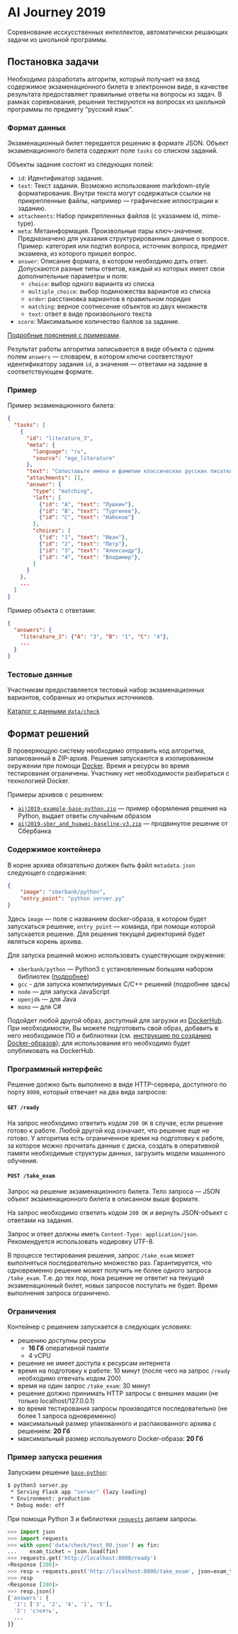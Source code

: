 # AI Journey 2019

Соревнование исскусственных интеллектов, автоматически решающих задачи из школьной программы.

## Постановка задачи

Необходимо разработать алгоритм, который получает на вход содержимое экзаменационного билета в электронном виде, в качестве результата предоставляет правильные ответы на вопросы из задач. В рамках соревнования, решения тестируются на вопросах из школьной программы по предмету "русский язык".

### Формат данных

Экзаменационный билет передается решению в формате JSON. Объект экзаменационного билета содержит поле `tasks` со списком заданий.

Объекты задания состоят из следующих полей:
- `id`: Идентификатор задания.
- `text`: Текст задания. Возможно использование markdown-style форматирования. Внутри текста могут содержаться ссылки на прикрепленные файлы, например — графические иллюстрации к заданию.
- `attachments`: Набор прикрепленных файлов (с указанием id, mime-type).
- `meta`: Метаинформация. Произвольные пары ключ-значение. Предназначено для указания структурированных данные о вопросе. Пример: категория или подтип вопроса, источник вопроса, предмет экзамена, из которого пришел вопрос.
- `answer`: Описание формата, в котором необходимо дать ответ. Допускаются разные типы ответов, каждый из которых имеет свои дополнительные параметры и поля:
    - `choice`: выбор одного варианта из списка
    - `multiple_choice`: выбор подмножества вариантов из списка
    - `order`: расстановка вариантов в правильном порядке
    - `matching`: верное соотнесение объектов из двух множеств
    - `text`: ответ в виде произвольного текста
- `score`: Максимальное количество баллов за задание.

[Подробные пояснения с примерами](data_format.md).

Результат работы алгоритма записывается в виде объекта с одним полем `answers` — словарем, в котором ключи соответствуют идентификатору задания `id`, а значения — ответами на задание в соответствующем формате.

### Пример

Пример экзаменационного билета:
```json
{
  "tasks": [
    {
      "id": "literature_3",
      "meta": {
        "language": "ru",
        "source": "ege_literature"
      },
      "text": "Сопоставьте имена и фамилии классических русских писателей.",
      "attachments": [],
      "answer": {
        "type": "matching",
        "left": [
          {"id": "A", "text": "Пушкин"},
          {"id": "B", "text": "Тургенев"},
          {"id": "C", "text": "Набоков"}
        ],
        "choices": [
          {"id": "1", "text": "Иван"},
          {"id": "2", "text": "Петр"},
          {"id": "3", "text": "Александр"},
          {"id": "4", "text": "Владимир"},
        ]
      }
    },
    ...    
  ]
}
```

Пример объекта с ответами:
```json
{
  "answers": {
    "literature_3": {"A": "3", "B": "1", "C": "4"},
    ...
  }
}
```

### Тестовые данные

Участникам предоставляется тестовый набор экзаменационных вариантов, собранных из открытых источников.

[Каталог с данными `data/check`](data/check)



## Формат решений

В проверяющую систему необходимо отправить код алгоритма, запакованный в ZIP-архив. Решения запускаются в изолированном окружении при помощи [Docker](https://www.docker.com/). Время и ресурсы во время тестирования ограничены. Участнику нет необходимости разбираться с технологией Docker.

Примеры архивов с решением:
- [`aij2019-example-base-python.zip`](https://aij-2019.s3.eu-central-1.amazonaws.com/public/aij2019-example-base-python.zip) — пример оформления решения на Python, выдает ответы случайным образом
- [`aij2019-sber_and_huawei-baseline-v3.zip`](https://aij-2019.s3.eu-central-1.amazonaws.com/public/aij2019-sber_and_huawei-baseline-v3.zip) — продвинутое решение от Сбербанка

### Содержимое контейнера

В корне архива обязательно должен быть файл `metadata.json` следующего содержания:

```json
{
    "image": "sberbank/python",
    "entry_point": "python server.py"
}
```

Здесь `image` — поле с названием docker-образа, в котором будет запускаться решение, `entry_point` — команда, при помощи которой запускается решение. Для решения текущей директорией будет являться корень архива.

Для запуска решений можно использовать существующие окружения:

- `sberbank/python` — Python3 с установленным большим набором библиотек ([подробнее](images/sberbank-python))
- `gcc` - для запуска компилируемых C/C++ решений (подробнее здесь)
- `node` — для запуска JavaScript
- `openjdk` — для Java
- `mono` — для C#

Подойдет любой другой образ, доступный для загрузки из [DockerHub](http://dockerhub.com). При необходимости, Вы можете подготовить свой образ, добавить в него необходимое ПО и библиотеки (см. [инструкцию по созданию Docker-образов](https://docs.docker.com/engine/reference/builder/)); для использования его необходимо будет опубликовать на DockerHub.


### Программный интерфейс

Решение должно быть выполнено в виде HTTP-сервера, доступного по порту `8000`, который отвечает на два вида запросов:

#### `GET /ready`

На запрос необходимо ответить кодом `200 OK` в случае, если решение готово к работе. Любой другой код означает, что решение еще не готово. У алгоритма есть ограниченное время на подготовку к работе, за которое можно прочитать данные с диска, создать в оперативной памяти необходимые структуры данных, загрузить модели машинного обучения.

#### `POST /take_exam`

Запрос на решение экзаменационного билета. Тело запроса — JSON объект экзаменационного билета в описанном выше формате.

На запрос необходимо ответить кодом `200 OK` и вернуть JSON-объект с ответами на задания.  

Запрос и ответ должны иметь `Content-Type: application/json`. Рекомендуется использовать кодировку UTF-8.

В процессе тестирования решения, запрос `/take_exam` может выполняться последовательно множество раз. Гарантируется, что одновременно решение может получить не более одного запроса `/take_exam`. Т.е. до тех пор, пока решение не ответит на текущий экзаменационный билет, новых запросов поступать не будет. Время выполнения запроса ограничено.


### Ограничения

Контейнер с решением запускается в следующих условиях:

- решению доступны ресурсы
  - **16 Гб** оперативной памяти
  - 4 vCPU
- решение не имеет доступа к ресурсам интернета
- время на подготовку к работе: 10 минут (после чего на запрос `/ready` необходимо отвечать кодом 200)
- время на один запрос `/take_exam`: 30 минут
- решение должно принимать HTTP запросы с внешних машин (не только localhost/127.0.0.1)
- во время тестирования запросы производятся последовательно (не более 1 запроса одновременно)
- максимальный размер упакованного и распакованного архива с решением: **20 Гб**
- максимальный размер используемого Docker-образа: **20 Гб**

### Пример запуска решения

Запускаем решение [`base-python`](examples/base-python):

```bash
$ python3 server.py
 * Serving Flask app "server" (lazy loading)
 * Environment: production
 * Debug mode: off
```

При помощи Python 3 и библиотеки [`requests`](http://docs.python-requests.org/en/master/) делаем запросы.

```python
>>> import json
>>> import requests
>>> with open('data/check/test_00.json') as fin:
...    exam_ticket = json.load(fin)
>>> requests.get('http://localhost:8000/ready')
<Response [200]>
>>> resp = requests.post('http://localhost:8000/take_exam', json=exam_ticket)
>>> resp
<Response [200]>
>>> resp.json()
{'answers': {
  '1': ['3', '2', '4', '1', '5'],
  '2': 'стоять',
  ...
}}
```

